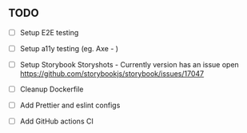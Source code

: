 ## TODO

- [ ] Setup E2E testing
- [ ] Setup a11y testing (eg. Axe - )
- [ ] Setup Storybook Storyshots - Currently version has an issue open https://github.com/storybookjs/storybook/issues/17047
- [ ] Cleanup Dockerfile
- [ ] Add Prettier and eslint configs
- [ ] Add GitHub actions CI

